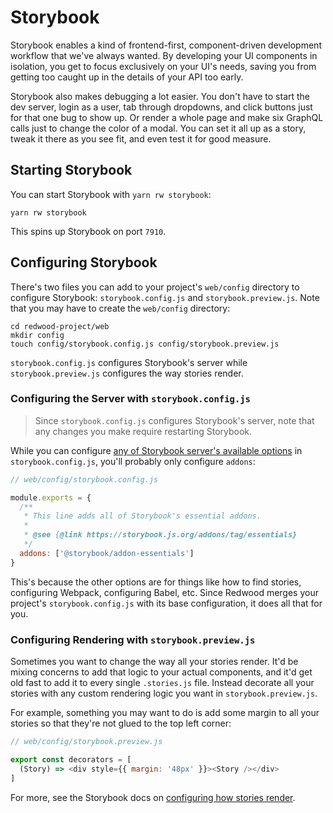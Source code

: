 # Storybook

Storybook enables a kind of frontend-first, component-driven development workflow that we've always wanted. 
By developing your UI components in isolation, you get to focus exclusively on your UI's needs,
saving you from getting too caught up in the details of your API too early. 

Storybook also makes debugging a lot easier.
You don't have to start the dev server, login as a user, tab through dropdowns, and click buttons just for that one bug to show up. 
Or render a whole page and make six GraphQL calls just to change the color of a modal.
You can set it all up as a story, tweak it there as you see fit, and even test it for good measure.

## Starting Storybook

You can start Storybook with `yarn rw storybook`:

```
yarn rw storybook
```

This spins up Storybook on port `7910`. 

## Configuring Storybook

There's two files you can add to your project's `web/config` directory to configure Storybook: `storybook.config.js` and `storybook.preview.js`. Note that you may have to create the `web/config` directory:

```
cd redwood-project/web
mkdir config
touch config/storybook.config.js config/storybook.preview.js
```

`storybook.config.js` configures Storybook's server while `storybook.preview.js` configures the way stories render.

### Configuring the Server with `storybook.config.js`

> Since `storybook.config.js` configures Storybook's server, note that any changes you make require restarting Storybook.

While you can configure [any of Storybook server's available options](https://storybook.js.org/docs/react/configure/overview#configure-your-storybook-project) in `storybook.config.js`, you'll probably only configure `addons`:

```js
// web/config/storybook.config.js

module.exports = {
  /**
   * This line adds all of Storybook's essential addons.
   * 
   * @see {@link https://storybook.js.org/addons/tag/essentials}
   */
  addons: ['@storybook/addon-essentials']
}
```

This's because the other options are for things like how to find stories, configuring Webpack, configuring Babel, etc. 
Since Redwood merges your project's `storybook.config.js` with its base configuration, it does all that for you.

### Configuring Rendering with `storybook.preview.js`

Sometimes you want to change the way all your stories render. 
It'd be mixing concerns to add that logic to your actual components, and it'd get old fast to add it to every single `.stories.js` file. 
Instead decorate all your stories with any custom rendering logic you want in `storybook.preview.js`.

For example, something you may want to do is add some margin to all your stories so that they're not glued to the top left corner:

```js
// web/config/storybook.preview.js

export const decorators = [
  (Story) => <div style={{ margin: '48px' }}><Story /></div>
]
```

For more, see the Storybook docs on [configuring how stories render](https://storybook.js.org/docs/react/configure/overview#configure-story-rendering).
